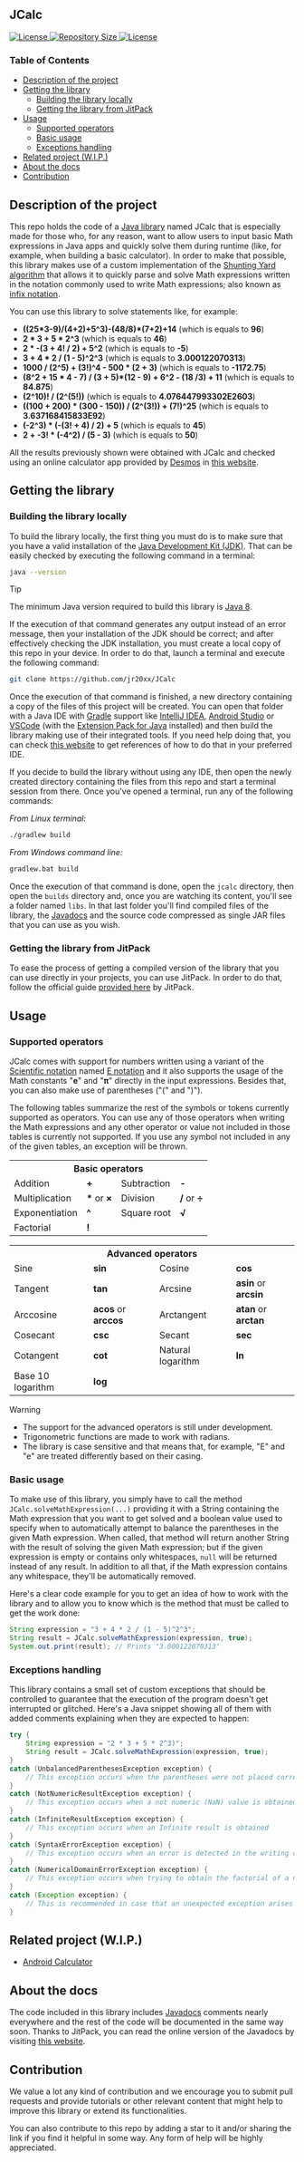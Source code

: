 ## JCalc

<p>
    <a href="https://github.com/jr20xx/JCalc/blob/main/LICENSE">
        <img src="https://img.shields.io/github/license/jr20xx/JCalc?label=License" alt="License">
    </a>
    <a href="https://github.com/jr20xx/JCalc">
        <img src="https://img.shields.io/github/repo-size/jr20xx/JCalc?label=Repository+Size" alt="Repository Size">
    </a>
    <a href="https://jitpack.io/#jr20xx/JCalc">
        <img src="https://jitpack.io/v/jr20xx/JCalc.svg" alt="License">
    </a>
</p>

### Table of Contents

- [Description of the project](#description-of-the-project)
- [Getting the library](#getting-the-library)
  - [Building the library locally](#building-the-library-locally)
  - [Getting the library from JitPack](#getting-the-library-from-jitpack)
- [Usage](#usage)
  - [Supported operators](#supported-operators)
  - [Basic usage](#basic-usage)
  - [Exceptions handling](#exceptions-handling)
- [Related project (W.I.P.)](#related-project-wip)
- [About the docs](#about-the-docs)
- [Contribution](#contribution)

## Description of the project

This repo holds the code of a [Java library](https://en.wikipedia.org/wiki/Java_Class_Library) named JCalc that is especially made for those who, for any reason, want to allow users to input basic Math expressions in Java apps and quickly solve them during runtime (like, for example, when building a basic calculator). In order to make that possible, this library makes use of a custom implementation of the [Shunting Yard algorithm](https://en.wikipedia.org/wiki/Shunting_yard_algorithm) that allows it to quickly parse and solve Math expressions written in the notation commonly used to write Math expressions; also known as [infix notation](https://en.wikipedia.org/wiki/Infix_notation).

You can use this library to solve statements like, for example:

- **((25\*3-9)/(4+2)+5^3)-(48/8)\*(7+2)+14** (which is equals to **96**)
- **2 \* 3 + 5 \* 2^3** (which is equals to **46**)
- **2 * -(3 + 4! / 2) + 5^2** (which is equals to **-5**)
- **3 + 4 * 2 / (1 - 5)^2^3** (which is equals to **3.000122070313**)
- **1000 / (2^5) + (3!)^4 - 500 * (2 + 3)** (which is equals to **-1172.75**)
- **(8^2 + 15 \* 4 - 7) / (3 + 5)\*(12 - 9) + 6^2 - (18 /3) + 11** (which is equals to **84.875**)
- **(2^10)! / (2^(5!))** (which is equals to **4.076447993302E2603**)
- **((100 + 200) * (300 - 150)) / (2^(3!)) + (7!)^25** (which is equals to **3.637168415833E92**)
- **(-2^3) * (-(3! + 4) / 2) + 5** (which is equals to **45**)
- **2 + -3! * (-4^2) / (5 - 3)** (which is equals to **50**)

All the results previously shown were obtained with JCalc and checked using an online calculator app provided by [Desmos](https://www.desmos.com/about) in [this website](https://www.desmos.com/scientific).

## Getting the library

### Building the library locally

To build the library locally, the first thing you must do is to make sure that you have a valid installation of the [Java Development Kit (JDK)](https://en.wikipedia.org/wiki/Java_Development_Kit). That can be easily checked by executing the following command in a terminal:

```bash
java --version
```

> [!TIP]
>
> The minimum Java version required to build this library is [Java 8](https://en.m.wikipedia.org/wiki/Java_version_history#Java_8).

If the execution of that command generates any output instead of an error message, then your installation of the JDK should be correct; and after effectively checking the JDK installation, you must create a local copy of this repo in your device. In order to do that, launch a terminal and execute the following command:

```bash
git clone https://github.com/jr20xx/JCalc
```

Once the execution of that command is finished, a new directory containing a copy of the files of this project will be created. You can open that folder with a Java IDE with [Gradle](https://gradle.org/) support like [IntelliJ IDEA](https://www.jetbrains.com/idea/), [Android Studio](https://developer.android.com/studio) or [VSCode](https://code.visualstudio.com/) (with the [Extension Pack for Java](https://marketplace.visualstudio.com/items?itemName=vscjava.vscode-java-pack) installed) and then build the library making use of their integrated tools. If you need help doing that, you can check [this website](https://docs.gradle.org/current/userguide/gradle_ides.html) to get references of how to do that in your preferred IDE.

If you decide to build the library without using any IDE, then open the newly created directory containing the files from this repo and start a terminal session from there. Once you've opened a terminal, run any of the following commands:

*From Linux terminal:*

```bash
./gradlew build
```

*From Windows command line:*

```bash
gradlew.bat build
```

Once the execution of that command is done, open the `jcalc` directory, then open the `builds` directory and, once you are watching its content, you'll see a folder named `libs`. In that last folder you'll find compiled files of the library, the [Javadocs](https://en.wikipedia.org/wiki/Javadoc) and the source code compressed as single JAR files that you can use as you wish.

### Getting the library from JitPack

To ease the process of getting a compiled version of the library that you can use directly in your projects, you can use JitPack. In order to do that, follow the official guide [provided here](https://jitpack.io/#jr20xx/JCalc) by JitPack.

## Usage

### Supported operators

JCalc comes with support for numbers written using a variant of the [Scientific notation](https://en.wikipedia.org/wiki/Scientific_notation) named [E notation](https://en.wikipedia.org/wiki/Scientific_notation#E_notation) and it also supports the usage of the Math constants "**e**" and "**π**" directly in the input expressions. Besides that, you can also make use of parentheses ("(" and ")").

The following tables summarize the rest of the symbols or tokens currently supported as operators. You can use any of those operators when writing the Math expressions and any other operator or value not included in those tables is currently not supported. If you use any symbol not included in any of the given tables, an exception will be thrown.

<table>
    <tr>
        <th colspan="4">Basic operators</th>
    </tr>
    <tr>
        <td>Addition</td> <td><b>+</b></td>
        <td>Subtraction</td> <td><b>-</b></td>
    </tr>
    <tr>
        <td>Multiplication</td> <td><b>*</b> or <b>×</b></td>
        <td>Division</td> <td><b>/</b> or <b>÷</b></td>
    </tr>
    <tr>
        <td>Exponentiation</td> <td><b>^</b></td>
        <td>Square root</td> <td><b>√</b></td>
    </tr>
    <tr>
        <td>Factorial</td> <td colspan="3"><b>!</b></td>
    </tr>
</table>
<table>
    <tr>
        <th colspan="4">Advanced operators</th>
    </tr>
    <tr>
        <td>Sine</td> <td><b>sin</b></td>
        <td>Cosine</td> <td><b>cos</b></td>
    </tr>
    <tr>
        <td>Tangent</td> <td><b>tan</b></td>
        <td>Arcsine</td> <td><b>asin</b> or <b>arcsin</b></td>
    </tr>
    <tr>
        <td>Arccosine</td> <td><b>acos</b> or <b>arccos</b></td>
        <td>Arctangent</td> <td><b>atan</b> or <b>arctan</b></td>
    </tr>
    <tr>
        <td>Cosecant</td> <td><b>csc</b></td>
        <td>Secant</td> <td><b>sec</b></td>
    </tr>
    <tr>
        <td>Cotangent</td> <td><b>cot</b></td>
        <td>Natural logarithm</td> <td><b>ln</b></td>
    </tr>
    <tr>
        <td>Base 10 logarithm</td> <td colspan="3"><b>log</b></td>
    </tr>
</table>

> [!WARNING]
>
>- The support for the advanced operators is still under development.
>- Trigonometric functions are made to work with radians.
>- The library is case sensitive and that means that, for example, "E" and "e" are treated differently based on their casing.

### Basic usage

To make use of this library, you simply have to call the method `JCalc.solveMathExpression(...)` providing it with a String containing the Math expression that you want to get solved and a boolean value used to specify when to automatically attempt to balance the parentheses in the given Math expression. When called, that method will return another String with the result of solving the given Math expression; but if the given expression is empty or contains only whitespaces, `null` will be returned instead of any result. In addition to all that, if the Math expression contains any whitespace, they'll be automatically removed.

Here's a clear code example for you to get an idea of how to work with the library and to allow you to know which is the method that must be called to get the work done:

```java
String expression = "3 + 4 * 2 / (1 - 5)^2^3";
String result = JCalc.solveMathExpression(expression, true);
System.out.print(result); // Prints "3.000122070313"
```

### Exceptions handling

This library contains a small set of custom exceptions that should be controlled to guarantee that the execution of the program doesn't get interrupted or glitched. Here's a Java snippet showing all of them with added comments explaining when they are expected to happen:

```java
try {
    String expression = "2 * 3 + 5 * 2^3)";
    String result = JCalc.solveMathExpression(expression, true);
}
catch (UnbalancedParenthesesException exception) {
    // This exception occurs when the parentheses were not placed correctly and `false` is provided as second parameter
}
catch (NotNumericResultException exception) {
    // This exception occurs when a not numeric (NaN) value is obtained
}
catch (InfiniteResultException exception) {
    // This exception occurs when an Infinite result is obtained
}
catch (SyntaxErrorException exception) {
    // This exception occurs when an error is detected in the writing of the Math expression
}
catch (NumericalDomainErrorException exception) {
    // This exception occurs when trying to obtain the factorial of a number when it's negative or not an integer
}
catch (Exception exception) {
    // This is recommended in case that an unexpected exception arises
}
```

## Related project (W.I.P.)

- [Android Calculator](https://github.com/jr20xx/android-calculator)

## About the docs

The code included in this library includes [Javadocs](https://en.wikipedia.org/wiki/Javadoc) comments nearly everywhere and the rest of the code will be documented in the same way soon. Thanks to JitPack, you can read the online version of the Javadocs by visiting [this website](https://jitpack.io/com/github/jr20xx/JCalc/latest/javadoc/).

## Contribution

We value a lot any kind of contribution and we encourage you to submit pull requests and provide tutorials or other relevant content that might help to improve this library or extend its functionalities.

You can also contribute to this repo by adding a star to it and/or sharing the link if you find it helpful in some way. Any form of help will be highly appreciated.